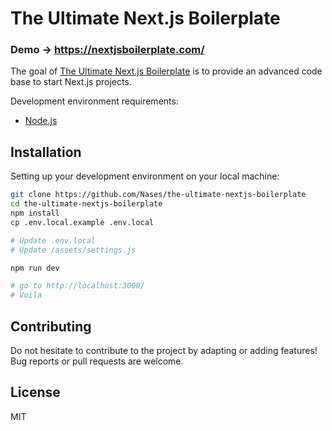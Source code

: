 # The Ultimate Next.js Boilerplate

### Demo &#8594;  https://nextjsboilerplate.com/

The goal of [The Ultimate Next.js Boilerplate](https://nextjsboilerplate.com/) is to provide an advanced code base to start Next.js projects.

Development environment requirements:
- [Node.js](https://nodejs.org/en/download/)

## Installation

Setting up your development environment on your local machine:
```bash
git clone https://github.com/Nases/the-ultimate-nextjs-boilerplate
cd the-ultimate-nextjs-boilerplate
npm install
cp .env.local.example .env.local

# Update .env.local
# Update /assets/settings.js

npm run dev

# go to http://localhost:3000/
# Voila
```

## Contributing

Do not hesitate to contribute to the project by adapting or adding features! Bug reports or pull requests are welcome.

## License

MIT
